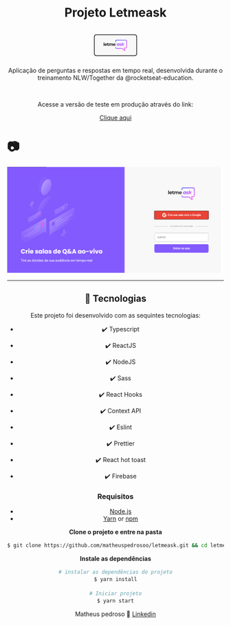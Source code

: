 <h1 align="center"> Projeto Letmeask
<br>
<br>
  <img src="./github/logo.png" alt="Letmeask" width="100">
<br>
</h1>

<p align="center">Aplicação de perguntas e respostas em tempo real, desenvolvida durante o treinamento NLW/Together da @rocketseat-education.</p>
<br>
<p align="center"> Acesse a versão de teste em produção através do link: 
<div align="center">

[Clique aqui](https://letmeask-4b7b8.firebaseapp.com/)

</div>
</p>

# 📷

<div align="center" >
  <img src="./github/projeto.png" alt="projeto" 
    
</div>

---

## 🚀 Tecnologias

Este projeto foi desenvolvido com as sequintes tecnologias:

- ✔️ Typescript

- ✔️ ReactJS

- ✔️ NodeJS

- ✔️ Sass

- ✔️ React Hooks

- ✔️ Context API

- ✔️ Eslint

- ✔️ Prettier

- ✔️ React hot toast

- ✔️ Firebase

### Requisitos

- [Node.js](https://nodejs.org/en/)
- [Yarn](https://classic.yarnpkg.com/) or [npm](https://www.npmjs.com/)

**Clone o projeto e entre na pasta**

```bash
$ git clone https://github.com/matheuspedrosoo/letmeask.git && cd letmeask
```

**Instale as dependências**

```bash
# instalar as dependências do projeto
$ yarn install

# Iniciar projeto
$ yarn start
```

Matheus pedroso 👋 [Linkedin](https://www.linkedin.com/in/matheuspedrosoo/)
<br>
